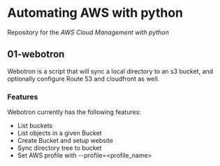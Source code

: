 # Automating AWS with python

Repository for the *AWS Cloud Management with python*

## 01-webotron

Webotron is a script that will sync a local directory to an s3 bucket, and optionally configure Route 53 and cloudfront as well.

### Features

Webotron currently has the following features:

- List buckets
- List objects in a given Bucket
- Create Bucket and setup website
- Sync directory tree to bucket
- Set AWS profile with --profile=<profile_name>
